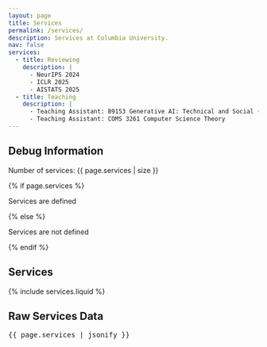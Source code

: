 ```yaml
---
layout: page
title: Services
permalink: /services/
description: Services at Columbia University.
nav: false
services:
  - title: Reviewing
    description: |
      - NeurIPS 2024
      - ICLR 2025
      - AISTATS 2025
  - title: Teaching
    description: |
      - Teaching Assistant: B9153 Generative AI: Technical and Social (PhD Elective)
      - Teaching Assistant: COMS 3261 Computer Science Theory
---
```


<h2>Debug Information</h2>
<p>Number of services: {{ page.services | size }}</p>

{% if page.services %}
  <p>Services are defined</p>
{% else %}
  <p>Services are not defined</p>
{% endif %}

<h2>Services</h2>
{% include services.liquid %}

<h2>Raw Services Data</h2>
<pre>
{{ page.services | jsonify }}
</pre>